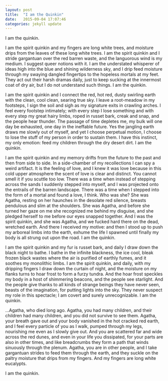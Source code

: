 ```yaml
---
layout: post
title:  "I am the Quinkin"
date:   2015-09-04 17:07:46
categories: jekyll update
---
```


I am the quinkin.

I am the spirit quinkin and my fingers are long white trees, and moisture drips from the leaves of these long white trees. I am the spirit quinkin and I stride gargantuan over the red barren waste, and the languorous wind is my medium. I suggest queer notions with it. I am the understated whisperer of ideas high into the blue and shining wilderness sky, and I drip feed moisture through my swaying dangled fingertips to the hopeless mortals at my feet. They act out their harsh dramas daily, just to keep sucking at the innermost coat of dry air, but I do not understand such things. I am the quinkin.

I am the spirit quinkin and I connect the red, hot red, dusty swirling earth with the clean, cool clean, searing true sky. I leave a root-meadow in my footsteps, I sign the soil and sigh as my signature exits in crawling arches.  I feel every footstep intimately; with every step I lose something and with every step my great hairy limbs, roped in russet bark, creak and snap, and the people hear thunder. The passage of time depletes me, my bulk will one day be exhausted, one day in the ineffable future. Yes the jangling earth draws me slowly out of myself, and yet I choose perpetual motion, I choose to lose the stuff of my person in order to sustain them. I have this instinct, my only emotion: feed my children through the dry desert dirt. I am the quinkin.

I am the spirit quinkin and my memory drifts from the future to the past and then from side to side. In a side-chamber of my recollections I can spy a weird artifact. It is the feeling of love, and I knew it was love because in this cold upper atmosphere the scent of love is clear and distinct. You cannot smell it if you scuttle too low. There was a time when instead of stepping across the sands I suddenly stepped into myself, and I was projected onto the entrails of the barren landscape. There was a time when I stepped into the form of a mortal and found a love, I think. Who was she? She was Agatha, resting on her haunches in the desolate red silence, breasts pendulous and slim at the shoulders. She was Agatha, and before she turned her gaze on me she recognized me behind my disguise, and she pledged herself to me before our eyes snapped together. And I was the spirit quinkin, and she was Agatha, and we fucked hard there on the dead, wretched earth. And there I received my motive: and then I stood up to push my arboreal limbs into the earth, exhume the life I spawned until finally my body is all strung out upon the road. I am the quinkin.

I am the spirit quinkin and my fur is russet bark, and daily I draw down the black night to bathe. I bathe in the infinite blackness, the ice cool, bleak frozen black wastes where the air is purified of earthly fumes, and it soothes my monolithic limbs. I am the spirit quinkin, and daily, with my dripping fingers I draw down the curtain of night, and the moisture on my flanks turns to hoar frost to form a furzy tundra. And the hoar frost speckles my body in a host of shimmering beacons, and the people see starlight. And the people give thanks to all kinds of strange beings they have never seen, beasts of the imagination, for putting lights into the sky. They never suspect my role in this spectacle; I am covert and surely unrecognizable. I am the quinkin.

…Agatha, who died long ago. Agatha, you had many children, and their children had many children, and you did not survive to see them. Agatha, your breath gave out and your body vanished in the hot cracked red earth, and I feel every particle of you as I walk, pumped through my legs, nourishing me even as I slowly give out. And you are scattered far and wide across the red dunes, and even in your life you dissipated, for your parts are also in other times, and like breadcrumbs they form a path that winds sinuously through the plenum. Agatha, you are in other people, and I take gargantuan strides to feed them through the earth, and they suckle on the paltry moisture that drips from my fingers. And my fingers are long white eucalypts.

I am the quinkin.
